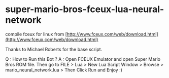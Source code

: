 # super-mario-bros-fceux-lua-neural-network

compile fceux for linux from [http://www.fceux.com/web/download.html](http://www.fceux.com/web/download.html)

Thanks to Michael Roberts for the base script.

Q : How to Run this Bot ? A : Open FCEUX Emulator and open Super Mario Bros ROM file.
    Then go to FILE > Lua > New Lua Script Window > Browse > mario_neural_network.lua > Then Click Run and Enjoy :)

